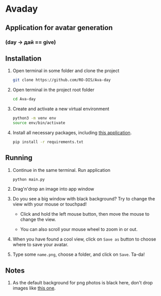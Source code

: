 # Avaday

## Application for avatar generation

### (day -> дай == give)

## Installation

1. Open terminal in some folder and clone the project

   ```sh
   git clone https://github.com/RO-DIS/Ava-day
   ```

1. Open terminal in the project root folder

   ```sh
   cd Ava-day
   ```

1. Create and activate a new virtual environment

   ```sh
   python3 -m venv env
   source env/bin/activate
   ```

1. Install all necessary packages, including [this application](https://stackoverflow.com/a/50194143).

    ```sh
    pip install -r requirements.txt
    ```

## Running

1. Continue in the same terminal. Run application

    ```sh
    python main.py
    ```

2. Drag'n'drop an image into app window

3. Do you see a big window with black background? Try to change the view with your mouse or touchpad!

   - Click and hold the left mouse button, then move the mouse to change the view. 

   - You can also scroll your mouse wheel to zoom in or out.

4. When you have found a cool view, click on `Save as` button to choose where to save your avatar.

5. Type some `name.png`, choose a folder, and click on `Save`. Ta-da!

## Notes

1. As the default background for png photos is black here, don't drop images like [this one](https://upload.wikimedia.org/wikipedia/ru/thumb/7/78/Trollface.svg/1200px-Trollface.svg.png).